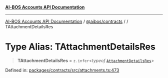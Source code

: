 [**AI-BOS Accounts API Documentation**](../../../README.md)

***

[AI-BOS Accounts API Documentation](../../../README.md) / [@aibos/contracts](../README.md) / [](../README.md) / TAttachmentDetailsRes

# Type Alias: TAttachmentDetailsRes

> **TAttachmentDetailsRes** = `z.infer`\<*typeof* [`AttachmentDetailsRes`](../variables/AttachmentDetailsRes.md)\>

Defined in: [packages/contracts/src/attachments.ts:473](https://github.com/pohlai88/accounts/blob/48103fb36d28b2b9bfb33472b6de2f719773cde9/packages/contracts/src/attachments.ts#L473)
